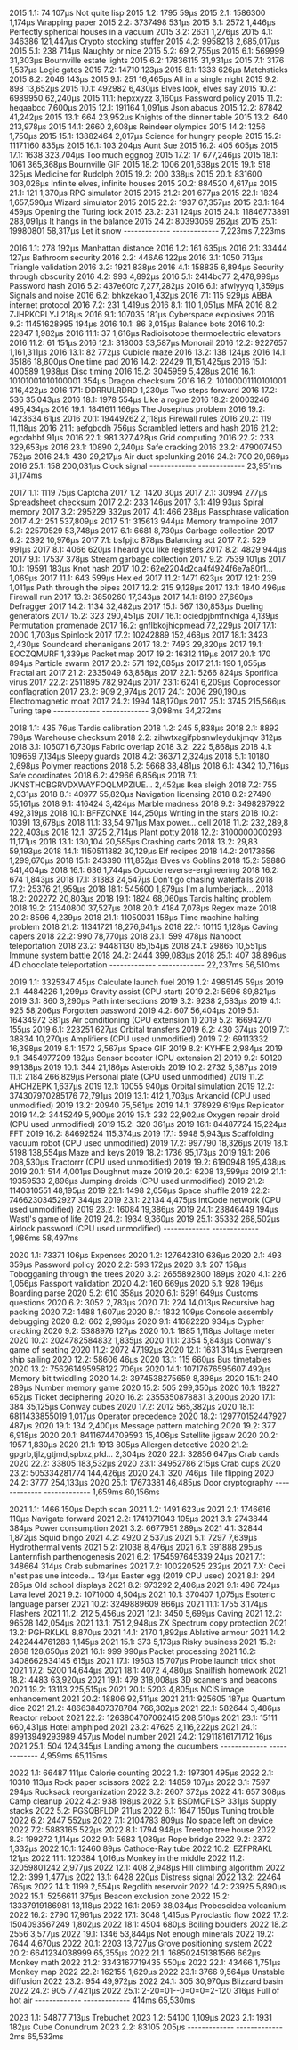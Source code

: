 2015  1.1: 74                             107μs         Not quite lisp
2015  1.2: 1795                           59μs
2015  2.1: 1586300                        1,174μs       Wrapping paper
2015  2.2: 3737498                        531μs
2015  3.1: 2572                           1,446μs       Perfectly spherical houses in a vacuum
2015  3.2: 2631                           1,276μs
2015  4.1: 346386                         121,447μs     Crypto stocking stuffer
2015  4.2: 9958218                        2,685,017μs
2015  5.1: 238                            714μs         Naughty or nice
2015  5.2: 69                             2,755μs
2015  6.1: 569999                         31,303μs      Bournville estate lights
2015  6.2: 17836115                       31,931μs
2015  7.1: 3176                           1,537μs       Logic gates
2015  7.2: 14710                          123μs
2015  8.1: 1333                           626μs         Matchsticks
2015  8.2: 2046                           143μs
2015  9.1: 251                            16,465μs      All in a single night
2015  9.2: 898                            13,652μs
2015 10.1: 492982                         6,430μs       Elves look, elves say
2015 10.2: 6989950                        62,240μs
2015 11.1: hepxxyzz                       3,160μs       Password policy
2015 11.2: heqaabcc                       7,600μs
2015 12.1: 191164                         1,091μs       Json abacus
2015 12.2: 87842                          41,242μs
2015 13.1: 664                            23,952μs      Knights of the dinner table
2015 13.2: 640                            213,978μs
2015 14.1: 2660                           2,608μs       Reindeer olympics
2015 14.2: 1256                           1,750μs
2015 15.1: 13882464                       2,017μs       Science for hungry people
2015 15.2: 11171160                       835μs
2015 16.1: 103                            204μs         Aunt Sue
2015 16.2: 405                            605μs
2015 17.1: 1638                           323,704μs     Too much eggnog
2015 17.2: 17                             677,246μs
2015 18.1: 1061                           365,368μs     Bournville GIF
2015 18.2: 1006                           201,638μs
2015 19.1: 518                            325μs         Medicine for Rudolph
2015 19.2: 200                            338μs
2015 20.1: 831600                         303,026μs     Infinite elves, infinite houses
2015 20.2: 884520                         4,617μs
2015 21.1: 121                            1,370μs       RPG simulator 2015
2015 21.2: 201                            677μs
2015 22.1: 1824                           1,657,590μs   Wizard simulator 2015
2015 22.2: 1937                           67,357μs
2015 23.1: 184                            459μs         Opening the Turing lock
2015 23.2: 231                            124μs
2015 24.1: 11846773891                    283,091μs     It hangs in the balance
2015 24.2: 80393059                       262μs
2015 25.1: 19980801                       58,317μs      Let it snow
                                          ------------- -------------
                                          7,223ms       7,223ms

2016  1.1: 278                            192μs         Manhattan distance
2016  1.2: 161                            635μs
2016  2.1: 33444                          127μs         Bathroom security
2016  2.2: 446A6                          122μs
2016  3.1: 1050                           713μs         Triangle validation
2016  3.2: 1921                           838μs
2016  4.1: 158835                         6,894μs       Security through obscurity
2016  4.2: 993                            4,892μs
2016  5.1: 2414bc77                       2,478,999μs   Password hash
2016  5.2: 437e60fc                       7,277,282μs
2016  6.1: afwlyyyq                       1,359μs       Signals and noise
2016  6.2: bhkzekao                       1,432μs
2016  7.1: 115                            929μs         ABBA internet protocol
2016  7.2: 231                            1,419μs
2016  8.1: 110                            1,051μs       MFA
2016  8.2: ZJHRKCPLYJ                     218μs
2016  9.1: 107035                         181μs         Cyberspace explosives
2016  9.2: 11451628995                    194μs
2016 10.1: 86                             3,015μs       Balance bots
2016 10.2: 22847                          1,982μs
2016 11.1: 37                             1,616μs       Radioisotope thermoelectric elevators
2016 11.2: 61                             151μs
2016 12.1: 318003                         53,587μs      Monorail
2016 12.2: 9227657                        1,161,311μs
2016 13.1: 82                             772μs         Cubicle maze
2016 13.2: 138                            124μs
2016 14.1: 35186                          18,800μs      One time pad
2016 14.2: 22429                          11,151,425μs
2016 15.1: 400589                         1,938μs       Disc timing
2016 15.2: 3045959                        5,428μs
2016 16.1: 10101001010100001              354μs         Dragon checksum
2016 16.2: 10100001110101001              316,422μs
2016 17.1: DDRRULRDRD                     1,230μs       Two steps forward
2016 17.2: 536                            35,043μs
2016 18.1: 1978                           554μs         Like a rogue
2016 18.2: 20003246                       495,434μs
2016 19.1: 1841611                        166μs         The Josephus problem
2016 19.2: 1423634                        61μs
2016 20.1: 19449262                       2,118μs       Firewall rules
2016 20.2: 119                            11,118μs
2016 21.1: aefgbcdh                       756μs         Scrambled letters and hash
2016 21.2: egcdahbf                       91μs
2016 22.1: 981                            327,428μs     Grid computing
2016 22.2: 233                            329,653μs
2016 23.1: 10890                          2,240μs       Safe cracking
2016 23.2: 479007450                      752μs
2016 24.1: 430                            29,217μs      Air duct spelunking
2016 24.2: 700                            20,969μs
2016 25.1: 158                            200,031μs     Clock signal
                                          ------------- -------------
                                          23,951ms      31,174ms

2017  1.1: 1119                           75μs          Captcha
2017  1.2: 1420                           30μs
2017  2.1: 30994                          277μs         Spreadsheet checksum
2017  2.2: 233                            146μs
2017  3.1: 419                            93μs          Spiral memory
2017  3.2: 295229                         332μs
2017  4.1: 466                            238μs         Passphrase validation
2017  4.2: 251                            537,809μs
2017  5.1: 315613                         944μs         Memory trampoline
2017  5.2: 22570529                       53,748μs
2017  6.1: 6681                           8,730μs       Garbage collection
2017  6.2: 2392                           10,976μs
2017  7.1: bsfpjtc                        878μs         Balancing act
2017  7.2: 529                            991μs
2017  8.1: 4066                           620μs         I heard you like registers
2017  8.2: 4829                           944μs
2017  9.1: 17537                          378μs         Stream garbage collection
2017  9.2: 7539                           101μs
2017 10.1: 19591                          183μs         Knot hash
2017 10.2: 62e2204d2ca4f4924f6e7a80f1...  1,069μs
2017 11.1: 643                            599μs         Hex ed
2017 11.2: 1471                           623μs
2017 12.1: 239                            1,011μs       Path through the pipes
2017 12.2: 215                            9,128μs
2017 13.1: 1840                           496μs         Firewall run
2017 13.2: 3850260                        17,343μs
2017 14.1: 8190                           27,660μs      Defragger
2017 14.2: 1134                           32,482μs
2017 15.1: 567                            130,853μs     Dueling generators
2017 15.2: 323                            290,451μs
2017 16.1: ociedpjbmfnkhlga               4,139μs       Permutation promenade
2017 16.2: gnflbkojhicpmead               72,229μs
2017 17.1: 2000                           1,703μs       Spinlock
2017 17.2: 10242889                       152,468μs
2017 18.1: 3423                           2,430μs       Soundcard shenanigans
2017 18.2: 7493                           29,820μs
2017 19.1: EOCZQMURF                      1,339μs       Packet map
2017 19.2: 16312                          119μs
2017 20.1: 170                            894μs         Particle swarm
2017 20.2: 571                            192,085μs
2017 21.1: 190                            1,055μs       Fractal art
2017 21.2: 2335049                        63,858μs
2017 22.1: 5266                           824μs         Sporifica virus
2017 22.2: 2511895                        782,924μs
2017 23.1: 6241                           6,209μs       Coprocessor conflagration
2017 23.2: 909                            2,974μs
2017 24.1: 2006                           290,190μs     Electromagnetic moat
2017 24.2: 1994                           148,170μs
2017 25.1: 3745                           215,566μs     Turing tape
                                          ------------- -------------
                                          3,098ms       34,272ms

2018  1.1: 435                            76μs          Tardis calibration
2018  1.2: 245                            5,838μs
2018  2.1: 8892                           798μs         Warehouse checksum
2018  2.2: zihwtxagifpbsnwleydukjmqv      312μs
2018  3.1: 105071                         6,730μs       Fabric overlap
2018  3.2: 222                            5,868μs
2018  4.1: 109659                         7,134μs       Sleepy guards
2018  4.2: 36371                          2,324μs
2018  5.1: 10180                          2,698μs       Polymer reactions
2018  5.2: 5668                           38,481μs
2018  6.1: 4342                           10,716μs      Safe coordinates
2018  6.2: 42966                          6,856μs
2018  7.1: JKNSTHCBGRVDXWAYFOQLMPZIUE...  2,452μs       Ikea sleigh
2018  7.2: 755                            2,031μs
2018  8.1: 40977                          55,820μs      Navigation licensing
2018  8.2: 27490                          55,161μs
2018  9.1: 416424                         3,424μs       Marble madness
2018  9.2: 3498287922                     492,319μs
2018 10.1: BFFZCNXE                       144,250μs     Writing in the stars
2018 10.2: 10391                          13,678μs
2018 11.1: 33,54                          971μs         Max power... cell
2018 11.2: 232,289,8                      222,403μs
2018 12.1: 3725                           2,714μs       Plant potty
2018 12.2: 3100000000293                  11,171μs
2018 13.1: 130,104                        20,585μs      Crashing carts
2018 13.2: 29,83                          59,193μs
2018 14.1: 1150511382                     30,129μs      Elf recipes
2018 14.2: 20173656                       1,299,670μs
2018 15.1: 243390                         111,852μs     Elves vs Goblins
2018 15.2: 59886                          541,404μs
2018 16.1: 636                            1,744μs       Opcode reverse-engineering
2018 16.2: 674                            1,843μs
2018 17.1: 31383                          24,547μs      Don't go chasing waterfalls
2018 17.2: 25376                          21,959μs
2018 18.1: 545600                         1,879μs       I'm a lumberjack...
2018 18.2: 202272                         20,803μs
2018 19.1: 1824                           68,060μs      Tardis halting problem
2018 19.2: 21340800                       37,527μs
2018 20.1: 4184                           7,078μs       Regex maze
2018 20.2: 8596                           4,239μs
2018 21.1: 11050031                       158μs         Time machine halting problem
2018 21.2: 11341721                       18,276,641μs
2018 22.1: 10115                          1,128μs       Caving capers
2018 22.2: 990                            78,770μs
2018 23.1: 599                            478μs         Nanobot teleportation
2018 23.2: 94481130                       85,154μs
2018 24.1: 29865                          10,551μs      Immune system battle
2018 24.2: 2444                           399,083μs
2018 25.1: 407                            38,896μs      4D chocolate teleportation
                                          ------------- -------------
                                          22,237ms      56,510ms

2019  1.1: 3325347                        45μs          Calculate launch fuel
2019  1.2: 4985145                        59μs
2019  2.1: 4484226                        1,299μs       Gravity assist (CPU start)
2019  2.2: 5696                           89,821μs
2019  3.1: 860                            3,290μs       Path intersections
2019  3.2: 9238                           2,583μs
2019  4.1: 925                            58,206μs      Forgotten password
2019  4.2: 607                            56,404μs
2019  5.1: 16434972                       381μs         Air conditioning (CPU extension 1)
2019  5.2: 16694270                       155μs
2019  6.1: 223251                         627μs         Orbital transfers
2019  6.2: 430                            374μs
2019  7.1: 38834                          10,270μs      Amplifiers (CPU used unmodified)
2019  7.2: 69113332                       16,398μs
2019  8.1: 1572                           2,567μs       Space GIF
2019  8.2: KYHFE                          2,984μs
2019  9.1: 3454977209                     182μs         Sensor booster (CPU extension 2)
2019  9.2: 50120                          99,138μs
2019 10.1: 344                            21,186μs      Asteroids
2019 10.2: 2732                           5,387μs
2019 11.1: 2184                           266,829μs     Personal plate (CPU used unmodified)
2019 11.2: AHCHZEPK                       1,637μs
2019 12.1: 10055                          940μs         Orbital simulation
2019 12.2: 374307970285176                72,791μs
2019 13.1: 412                            1,703μs       Arkanoid (CPU used unmodified)
2019 13.2: 20940                          75,561μs
2019 14.1: 378929                         619μs         Replicator
2019 14.2: 3445249                        5,900μs
2019 15.1: 232                            22,902μs      Oxygen repair droid (CPU used unmodified)
2019 15.2: 320                            361μs
2019 16.1: 84487724                       15,224μs      FFT
2019 16.2: 84692524                       115,374μs
2019 17.1: 5948                           5,943μs       Scaffolding vacuum robot (CPU used unmodified)
2019 17.2: 997790                         18,326μs
2019 18.1: 5198                           138,554μs     Maze and keys
2019 18.2: 1736                           95,173μs
2019 19.1: 206                            208,530μs     Tractorrr (CPU used unmodified)
2019 19.2: 6190948                        195,438μs
2019 20.1: 514                            4,001μs       Doughnut maze
2019 20.2: 6208                           13,599μs
2019 21.1: 19359533                       2,896μs       Jumping droids (CPU used unmodified)
2019 21.2: 1140310551                     48,195μs
2019 22.1: 1498                           2,656μs       Space shuffle
2019 22.2: 74662303452927                 344μs
2019 23.1: 22134                          4,475μs       IntCode network (CPU used unmodified)
2019 23.2: 16084                          19,386μs
2019 24.1: 23846449                       194μs         Wastl's game of life
2019 24.2: 1934                           9,360μs
2019 25.1: 35332                          268,502μs     Airlock password (CPU used unmodified)
                                          ------------- -------------
                                          1,986ms       58,497ms

2020  1.1: 73371                          106μs         Expenses
2020  1.2: 127642310                      636μs
2020  2.1: 493                            359μs         Password policy
2020  2.2: 593                            172μs
2020  3.1: 207                            158μs         Tobogganing through the trees
2020  3.2: 2655892800                     189μs
2020  4.1: 226                            1,056μs       Passport validation
2020  4.2: 160                            669μs
2020  5.1: 928                            196μs         Boarding parse
2020  5.2: 610                            358μs
2020  6.1: 6291                           649μs         Customs questions
2020  6.2: 3052                           2,783μs
2020  7.1: 224                            14,013μs      Recursive bag packing
2020  7.2: 1488                           1,607μs
2020  8.1: 1832                           109μs         Console assembly debugging
2020  8.2: 662                            2,993μs
2020  9.1: 41682220                       934μs         Cypher cracking
2020  9.2: 5388976                        127μs
2020 10.1: 1885                           1,118μs       Joltage meter
2020 10.2: 2024782584832                  1,835μs
2020 11.1: 2354                           5,843μs       Conway's game of seating
2020 11.2: 2072                           47,192μs
2020 12.1: 1631                           314μs         Evergreen ship sailing
2020 12.2: 58606                          46μs
2020 13.1: 115                            660μs         Bus timetables
2020 13.2: 756261495958122                706μs
2020 14.1: 10717676595607                 492μs         Memory bit twiddling
2020 14.2: 3974538275659                  8,398μs
2020 15.1: 240                            289μs         Number memory game
2020 15.2: 505                            299,350μs
2020 16.1: 18227                          652μs         Ticket deciphering
2020 16.2: 2355350878831                  3,200μs
2020 17.1: 384                            35,125μs      Conway cubes
2020 17.2: 2012                           565,382μs
2020 18.1: 6811433855019                  1,017μs       Operator precedence
2020 18.2: 129770152447927                487μs
2020 19.1: 134                            2,400μs       Message pattern matching
2020 19.2: 377                            6,918μs
2020 20.1: 84116744709593                 15,406μs      Satellite jigsaw
2020 20.2: 1957                           1,830μs
2020 21.1: 1913                           805μs         Allergen detective
2020 21.2: gpgrb,tjlz,gtjmd,spbxz,pfd...  2,304μs
2020 22.1: 32856                          647μs         Crab cards
2020 22.2: 33805                          183,532μs
2020 23.1: 34952786                       215μs         Crab cups
2020 23.2: 505334281774                   144,426μs
2020 24.1: 320                            746μs         Tile flipping
2020 24.2: 3777                           254,133μs
2020 25.1: 17673381                       46,485μs      Door cryptography
                                          ------------- -------------
                                          1,659ms       60,156ms

2021  1.1: 1466                           150μs         Depth scan
2021  1.2: 1491                           623μs
2021  2.1: 1746616                        110μs         Navigate forward
2021  2.2: 1741971043                     105μs
2021  3.1: 2743844                        384μs         Power consumption
2021  3.2: 6677951                        289μs
2021  4.1: 32844                          1,872μs       Squid bingo
2021  4.2: 4920                           2,537μs
2021  5.1: 7297                           7,639μs       Hydrothermal vents
2021  5.2: 21038                          8,476μs
2021  6.1: 391888                         295μs         Lanternfish parthenogenesis
2021  6.2: 1754597645339                  24μs
2021  7.1: 348664                         314μs         Crab submarines
2021  7.2: 100220525                      232μs
2021  7.X: Ceci n'est pas une intcode...  134μs         Easter egg (2019 CPU used)
2021  8.1: 294                            285μs         Old school displays
2021  8.2: 973292                         2,406μs
2021  9.1: 498                            724μs         Lava level
2021  9.2: 1071000                        4,504μs
2021 10.1: 370407                         1,075μs       Esoteric language parser
2021 10.2: 3249889609                     866μs
2021 11.1: 1755                           3,174μs       Flashers
2021 11.2: 212                            5,456μs
2021 12.1: 3450                           5,699μs       Caving
2021 12.2: 96528                          142,054μs
2021 13.1: 751                            2,948μs       ZX Spectrum copy protection
2021 13.2: PGHRKLKL                       8,870μs
2021 14.1: 2170                           1,892μs       Ablative armour
2021 14.2: 2422444761283                  1,145μs
2021 15.1: 373                            5,173μs       Risky business
2021 15.2: 2868                           128,650μs
2021 16.1: 999                            990μs         Packet processing
2021 16.2: 3408662834145                  615μs
2021 17.1: 19503                          15,707μs      Probe launch trick shot
2021 17.2: 5200                           14,644μs
2021 18.1: 4072                           4,480μs       Snailfish homework
2021 18.2: 4483                           63,920μs
2021 19.1: 479                            318,008μs     3D scanners and beacons
2021 19.2: 13113                          225,515μs
2021 20.1: 5203                           4,805μs       NCIS image enhancement
2021 20.2: 18806                          92,511μs
2021 21.1: 925605                         187μs         Quantum dice
2021 21.2: 486638407378784                766,302μs
2021 22.1: 582644                         3,486μs       Reactor reboot
2021 22.2: 1263804707062415               208,510μs
2021 23.1: 15111                          660,431μs     Hotel amphipod
2021 23.2: 47625                          2,116,222μs
2021 24.1: 89913949293989                 457μs         Model number
2021 24.2: 12911816171712                 16μs
2021 25.1: 504                            124,345μs     Landing among the cucumbers
                                          ------------- -------------
                                          4,959ms       65,115ms

2022  1.1: 66487                          111μs         Calorie counting
2022  1.2: 197301                         495μs
2022  2.1: 10310                          113μs         Rock paper scissors
2022  2.2: 14859                          107μs
2022  3.1: 7597                           294μs         Rucksack reorganization
2022  3.2: 2607                           372μs
2022  4.1: 657                            308μs         Camp cleanup
2022  4.2: 938                            198μs
2022  5.1: BSDMQFLSP                      331μs         Supply stacks
2022  5.2: PGSQBFLDP                      211μs
2022  6.1: 1647                           150μs         Tuning trouble
2022  6.2: 2447                           552μs
2022  7.1: 2104783                        809μs         No space left on device
2022  7.2: 5883165                        522μs
2022  8.1: 1794                           948μs         Treetop tree house
2022  8.2: 199272                         1,114μs
2022  9.1: 5683                           1,089μs       Rope bridge
2022  9.2: 2372                           1,332μs
2022 10.1: 12460                          89μs          Cathode-Ray tube
2022 10.2: EZFPRAKL                       121μs
2022 11.1: 120384                         1,016μs       Monkey in the middle
2022 11.2: 32059801242                    2,977μs
2022 12.1: 408                            2,948μs       Hill climbing algorithm
2022 12.2: 399                            1,477μs
2022 13.1: 6428                           220μs         Distress signal
2022 13.2: 22464                          765μs
2022 14.1: 1199                           2,554μs       Regolith reservoir
2022 14.2: 23925                          5,890μs
2022 15.1: 5256611                        375μs         Beacon exclusion zone
2022 15.2: 13337919186981                 13,118μs
2022 16.1: 2059                           38,034μs      Proboscidea volcanium
2022 16.2: 2790                           17,961μs
2022 17.1: 3048                           1,415μs       Pyroclastic flow
2022 17.2: 1504093567249                  1,802μs
2022 18.1: 4504                           680μs         Boiling boulders
2022 18.2: 2556                           3,577μs
2022 19.1: 1346                           53,844μs      Not enough minerals
2022 19.2: 7644                           4,670μs
2022 20.1: 2203                           13,727μs      Grove positioning system
2022 20.2: 6641234038999                  65,355μs
2022 21.1: 168502451381566                662μs         Monkey math
2022 21.2: 3343167719435                  550μs
2022 22.1: 43466                          1,751μs       Monkey map
2022 22.2: 162155                         1,629μs
2022 23.1: 3766                           9,564μs       Unstable diffusion
2022 23.2: 954                            49,972μs
2022 24.1: 305                            30,970μs      Blizzard basin
2022 24.2: 905                            77,421μs
2022 25.1: 2-20=01--0=0=0=2-120           316μs         Full of hot air
                                          ------------- -------------
                                          414ms         65,530ms

2023  1.1: 54877                          713μs         Trebuchet
2023  1.2: 54100                          1,109μs
2023  2.1: 1931                           182μs         Cube Conundrum
2023  2.2: 83105                          205μs
                                          ------------- -------------
                                          2ms           65,532ms
